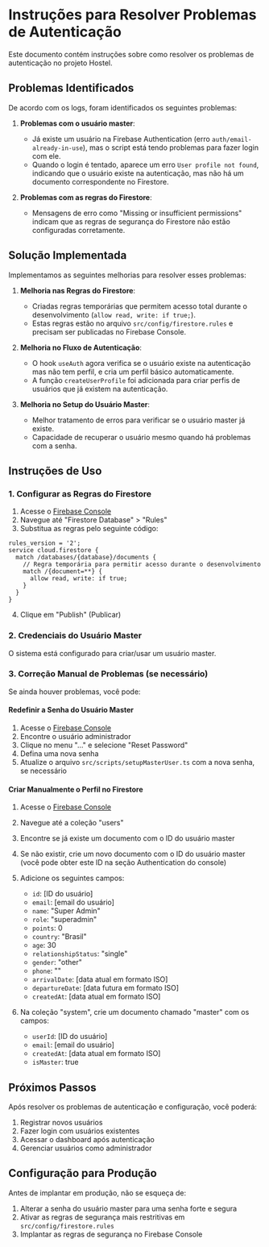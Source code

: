# Instruções para Resolver Problemas de Autenticação

Este documento contém instruções sobre como resolver os problemas de autenticação no projeto Hostel.

## Problemas Identificados

De acordo com os logs, foram identificados os seguintes problemas:

1. **Problemas com o usuário master**:
   - Já existe um usuário na Firebase Authentication (erro `auth/email-already-in-use`), mas o script está tendo problemas para fazer login com ele.
   - Quando o login é tentado, aparece um erro `User profile not found`, indicando que o usuário existe na autenticação, mas não há um documento correspondente no Firestore.

2. **Problemas com as regras do Firestore**:
   - Mensagens de erro como "Missing or insufficient permissions" indicam que as regras de segurança do Firestore não estão configuradas corretamente.

## Solução Implementada

Implementamos as seguintes melhorias para resolver esses problemas:

1. **Melhoria nas Regras do Firestore**:
   - Criadas regras temporárias que permitem acesso total durante o desenvolvimento (`allow read, write: if true;`).
   - Estas regras estão no arquivo `src/config/firestore.rules` e precisam ser publicadas no Firebase Console.

2. **Melhoria no Fluxo de Autenticação**:
   - O hook `useAuth` agora verifica se o usuário existe na autenticação mas não tem perfil, e cria um perfil básico automaticamente.
   - A função `createUserProfile` foi adicionada para criar perfis de usuários que já existem na autenticação.

3. **Melhoria no Setup do Usuário Master**:
   - Melhor tratamento de erros para verificar se o usuário master já existe.
   - Capacidade de recuperar o usuário mesmo quando há problemas com a senha.

## Instruções de Uso

### 1. Configurar as Regras do Firestore

1. Acesse o [Firebase Console](https://console.firebase.google.com/project/hostel-538d2/firestore/rules)
2. Navegue até "Firestore Database" > "Rules"
3. Substitua as regras pelo seguinte código:

```
rules_version = '2';
service cloud.firestore {
  match /databases/{database}/documents {
    // Regra temporária para permitir acesso durante o desenvolvimento
    match /{document=**} {
      allow read, write: if true;
    }
  }
}
```

4. Clique em "Publish" (Publicar)

### 2. Credenciais do Usuário Master

O sistema está configurado para criar/usar um usuário master.

### 3. Correção Manual de Problemas (se necessário)

Se ainda houver problemas, você pode:

#### Redefinir a Senha do Usuário Master

1. Acesse o [Firebase Console](https://console.firebase.google.com/project/hostel-538d2/authentication/users)
2. Encontre o usuário administrador
3. Clique no menu "..." e selecione "Reset Password"
4. Defina uma nova senha
5. Atualize o arquivo `src/scripts/setupMasterUser.ts` com a nova senha, se necessário

#### Criar Manualmente o Perfil no Firestore

1. Acesse o [Firebase Console](https://console.firebase.google.com/project/hostel-538d2/firestore/data)
2. Navegue até a coleção "users"
3. Encontre se já existe um documento com o ID do usuário master
4. Se não existir, crie um novo documento com o ID do usuário master (você pode obter este ID na seção Authentication do console)
5. Adicione os seguintes campos:
   - `id`: [ID do usuário]
   - `email`: [email do usuário]
   - `name`: "Super Admin"
   - `role`: "superadmin"
   - `points`: 0
   - `country`: "Brasil"
   - `age`: 30
   - `relationshipStatus`: "single"
   - `gender`: "other"
   - `phone`: ""
   - `arrivalDate`: [data atual em formato ISO]
   - `departureDate`: [data futura em formato ISO]
   - `createdAt`: [data atual em formato ISO]

6. Na coleção "system", crie um documento chamado "master" com os campos:
   - `userId`: [ID do usuário]
   - `email`: [email do usuário]
   - `createdAt`: [data atual em formato ISO]
   - `isMaster`: true

## Próximos Passos

Após resolver os problemas de autenticação e configuração, você poderá:

1. Registrar novos usuários
2. Fazer login com usuários existentes
3. Acessar o dashboard após autenticação
4. Gerenciar usuários como administrador

## Configuração para Produção

Antes de implantar em produção, não se esqueça de:

1. Alterar a senha do usuário master para uma senha forte e segura
2. Ativar as regras de segurança mais restritivas em `src/config/firestore.rules`
3. Implantar as regras de segurança no Firebase Console 